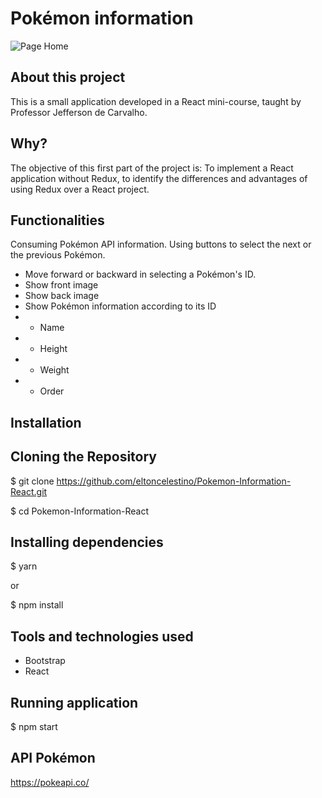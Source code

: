 

# Pokémon information

![Page Home](https://github.com/eltoncelestino/Pokemon-Information-React/blob/master/Captura%20de%20tela%20de%202020-06-08%2001-26-00.png?raw=true)

 
## About this project
This is a small application developed in a React mini-course, taught by Professor Jefferson de Carvalho.

## Why?
The objective of this first part of the project is: To implement a React application without Redux, to identify the differences and advantages of using Redux over a React project.
 
## Functionalities
Consuming Pokémon API information. Using buttons to select the next or the previous Pokémon.

* Move forward or backward in selecting a Pokémon's ID.
* Show front image
* Show back image
* Show Pokémon information according to its ID
* * Name
* * Height
* * Weight
* * Order
 
## Installation
 
## Cloning the Repository
$ git clone https://github.com/eltoncelestino/Pokemon-Information-React.git

$ cd Pokemon-Information-React
 
## Installing dependencies
$ yarn
 
or
 
$ npm install
 
## Tools and technologies used
* Bootstrap
* React

## Running application
$ npm start

## API Pokémon
https://pokeapi.co/
